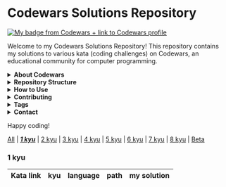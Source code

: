 # Codewars Solutions Repository

[![My badge from Codewars + link to Codewars profile](https://www.codewars.com/users/DreasWeiss/badges/large)](https://www.codewars.com/users/DreasWeiss)

Welcome to my Codewars Solutions Repository! This repository contains my solutions to various kata (coding challenges) on Codewars, an educational community for computer programming.

<details>
   <summary><b> About Codewars </b></summary>


Codewars is where developers achieve code mastery through challenge. Train on kata in the dojo and reach your highest potential.

> Codewars is an educational community for computer programming. On the platform, software developers train on programming challenges known as kata. These discrete programming exercises train a range of skills in a variety of programming languages, and are completed within an online integrated development environment. [Wikipedia](https://en.wikipedia.org/wiki/Codewars)

Codewars is an online coding platform that helps users learn programming by solving challenges, competing with each other in real-time game tournaments, and connecting to a community of coders from around the world. Code Warriors can practice their skills through interactive tutorials while also being able to compete against one another for prizes!

</details>

<details>
   <summary><b> Repository Structure </b></summary>

This repository is structured as follows:

```
.
├── katas/
│   ├── kata-1/
│   │   ├── README.md
│   │   ├── kata.js
│   ├── kata-2/
│   │   ├── README.md
│   │   ├── kata.js
│   └── ...
├── README.md

```

- Each kata is stored in its own directory under the `katas/` folder.
- Each kata directory contains:
  - `README.md` with the problem description and other relevant information.
  - `kata.js` or other relevant files containing the solution.

</details>

<details>
   <summary><b> How to Use </b></summary>

1. Browse the `katas/` directory to find the kata you're interested in.
2. Read the `README.md` file in the kata directory to understand the problem.
3. Check the `kata.js` file for the solution.

Feel free to use these solutions as references for your own learning. If you find any issues or have suggestions for improvements, please create an issue or submit a pull request.

</details>

<details>
   <summary><b> Contributing </b></summary>

Contributions are welcome! If you have solutions to kata that you would like to share, please follow these steps:

1. Fork the repository.
2. Create a new branch for your feature or bugfix.
3. Add your solution in the appropriate directory.
4. Create a pull request with a clear description of your changes.

</details>

<details>
   <summary><b> Tags </b></summary>

`codewars` `codewars-kata` `codewars-solutions` `codewars-challenges` `codewars-kata-solution` `codewars-javascript`

</details>

<details>
   <summary><b> Contact </b></summary>

If you have any questions or suggestions, feel free to reach out to me on [Codewars](https://www.codewars.com/users/DreasWeiss).

</details>

Happy coding!

[All](README.md) | ***[1 kyu](1kyu.md)*** | [2 kyu](2kyu.md) | [3 kyu](3kyu.md) | [4 kyu](4kyu.md) | [5 kyu](5kyu.md) | [6 kyu](6kyu.md) | [7 kyu](7kyu.md) | [8 kyu](8kyu.md) | [Beta](beta.md)

### 1 kyu
|Kata link|kyu|language|path|my solution|
|---|----|---|---|---|
